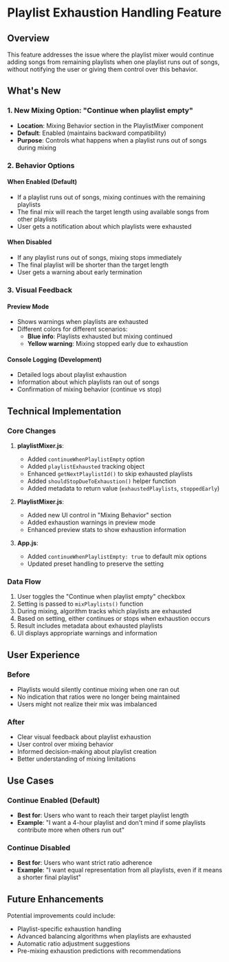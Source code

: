 # Playlist Exhaustion Handling Feature

## Overview
This feature addresses the issue where the playlist mixer would continue adding songs from remaining playlists when one playlist runs out of songs, without notifying the user or giving them control over this behavior.

## What's New

### 1. New Mixing Option: "Continue when playlist empty"
- **Location**: Mixing Behavior section in the PlaylistMixer component
- **Default**: Enabled (maintains backward compatibility)
- **Purpose**: Controls what happens when a playlist runs out of songs during mixing

### 2. Behavior Options

#### When Enabled (Default)
- If a playlist runs out of songs, mixing continues with the remaining playlists
- The final mix will reach the target length using available songs from other playlists
- User gets a notification about which playlists were exhausted

#### When Disabled
- If any playlist runs out of songs, mixing stops immediately
- The final playlist will be shorter than the target length
- User gets a warning about early termination

### 3. Visual Feedback

#### Preview Mode
- Shows warnings when playlists are exhausted
- Different colors for different scenarios:
  - **Blue info**: Playlists exhausted but mixing continued
  - **Yellow warning**: Mixing stopped early due to exhaustion

#### Console Logging (Development)
- Detailed logs about playlist exhaustion
- Information about which playlists ran out of songs
- Confirmation of mixing behavior (continue vs stop)

## Technical Implementation

### Core Changes

1. **playlistMixer.js**:
   - Added `continueWhenPlaylistEmpty` option
   - Added `playlistExhausted` tracking object
   - Enhanced `getNextPlaylistId()` to skip exhausted playlists
   - Added `shouldStopDueToExhaustion()` helper function
   - Added metadata to return value (`exhaustedPlaylists`, `stoppedEarly`)

2. **PlaylistMixer.js**:
   - Added new UI control in "Mixing Behavior" section
   - Added exhaustion warnings in preview mode
   - Enhanced preview stats to show exhaustion information

3. **App.js**:
   - Added `continueWhenPlaylistEmpty: true` to default mix options
   - Updated preset handling to preserve the setting

### Data Flow

1. User toggles the "Continue when playlist empty" checkbox
2. Setting is passed to `mixPlaylists()` function
3. During mixing, algorithm tracks which playlists are exhausted
4. Based on setting, either continues or stops when exhaustion occurs
5. Result includes metadata about exhausted playlists
6. UI displays appropriate warnings and information

## User Experience

### Before
- Playlists would silently continue mixing when one ran out
- No indication that ratios were no longer being maintained
- Users might not realize their mix was imbalanced

### After
- Clear visual feedback about playlist exhaustion
- User control over mixing behavior
- Informed decision-making about playlist creation
- Better understanding of mixing limitations

## Use Cases

### Continue Enabled (Default)
- **Best for**: Users who want to reach their target playlist length
- **Example**: "I want a 4-hour playlist and don't mind if some playlists contribute more when others run out"

### Continue Disabled
- **Best for**: Users who want strict ratio adherence
- **Example**: "I want equal representation from all playlists, even if it means a shorter final playlist"

## Future Enhancements

Potential improvements could include:
- Playlist-specific exhaustion handling
- Advanced balancing algorithms when playlists are exhausted
- Automatic ratio adjustment suggestions
- Pre-mixing exhaustion predictions with recommendations